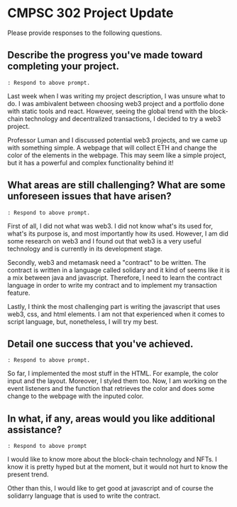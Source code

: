 # CMPSC 302 Project Update

Please provide responses to the following questions.

## Describe the progress you've made toward completing your project.

`: Respond to above prompt.`

Last week when I was writing my project description, I was unsure what to do. I was ambivalent between choosing web3 project and a portfolio done with static tools and react. However, seeing the global trend with the block-chain technology and decentralized transactions, I decided to try a web3 project.

Professor Luman and I discussed potential web3 projects, and we came up with something simple. A webpage that will collect ETH and change the color of the elements in the webpage. This may seem like a simple project, but it has a powerful and complex functionality behind it! 

## What areas are still challenging? What are some unforeseen issues that have arisen?

`: Respond to above prompt.`

First of all, I did not what was web3. I did not know what's its used for, what's its purpose is, and most importantly how its used. However, I am did some research on web3 and I found out that web3 is a very useful technology and is currently in its development stage.

Secondly, web3 and metamask need a "contract" to be written. The contract is written in a language called solidary and it kind of seems like it is a mix between java and javascript. Therefore, I need to learn the contract language in order to write my contract and to implement my transaction feature.

Lastly, I think the most challenging part is writing the javascript that uses web3, css, and html elements. I am not that experienced when it comes to script language, but, nonetheless, I will try my best.

## Detail one success that you've achieved.

`: Respond to above prompt.`

So far, I implemented the most stuff in the HTML. For example, the color input and the layout. Moreover, I styled them too. Now, I am working on the event listeners and the function that retrieves the color and does some change to the webpage with the inputed color.

## In what, if any, areas would you like additional assistance?

`: Respond to above prompt`

I would like to know more about the block-chain technology and NFTs. I know it is pretty hyped but at the moment, but it would not hurt to know the present trend.

Other than this, I would like to get good at javascript and of course the solidarry language that is used to write the contract. 
